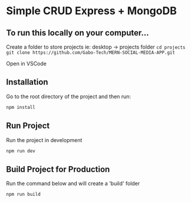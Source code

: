 # Simple CRUD Express + MongoDB

## To run this locally on your computer...

Create a folder to store projects
ie: desktop -> projects folder
`cd projects`
`git clone https://github.com/Gabo-Tech/MERN-SOCIAL-MEDIA-APP.git`

Open in VSCode

## Installation

Go to the root directory of the project and then run: 

```bash
npm install 
```

## Run Project 

Run the project in development

```bash
npm run dev 
```

## Build Project for Production

Run the command below and will create a 'build' folder

```bash
npm run build 
```
